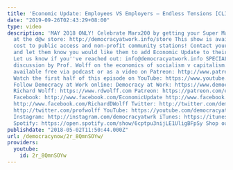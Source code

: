 ```yaml
---
title: 'Economic Update: Employees VS Employers — Endless Tensions [CLIP]'
date: "2019-09-26T02:43:29+08:00"
type: video
description: 'MAY 2018 ONLY! Celebrate Marx200 by getting your Super Marx apparel
  at the d@w store: http://democracyatwork.info/store This show is available at no
  cost to public access and non-profit community stations! Contact your local channels
  and let them know you would like them to add Economic Update to their programming.
  Let us know if you''ve reached out: info@democracyatwork.info SPECIAL TOPIC: Major
  discussion by Prof. Wolff on the economics of socialism v capitalism. Full episode
  available free via podcast or as a video on Patreon: http://www.patreon.com/economicupdate
  Watch the first half of this episode on YouTube: https://www.youtube.com/watch?v=Ua6OcENCfcE
  Follow Democracy at Work online: Democracy at Work: https://www.democracyatwork.info
  Richard Wolff: https://www.rdwolff.com Patreon: https://patreon.com/economicupdate
  Facebook: http://www.facebook.com/EconomicUpdate http://www.facebook.com/DemocracyatWrk
  http://www.facebook.com/RichardDWolff Twitter: http://twitter.com/democracyatwrk
  http://twitter.com/profwolff YouTube: https://youtube.com/democracyatwrk https://youtube.com/richarddwolff
  Instagram: http://instagram.com/democracyatwrk iTunes: https://itunes.apple.com/us/podcast/economic-update-with-richard-d-wolff/id1053981528?mt=2
  Spotify: https://open.spotify.com/show/6cptpu3nijLE1UligBFpSy Shop our store: http://bit.ly/2JkxIfy'
publishdate: "2018-05-02T11:50:44.000Z"
url: /democracynow/2r_8QmnSOYw/
providers:
  youtube:
    id: 2r_8QmnSOYw
---
```

